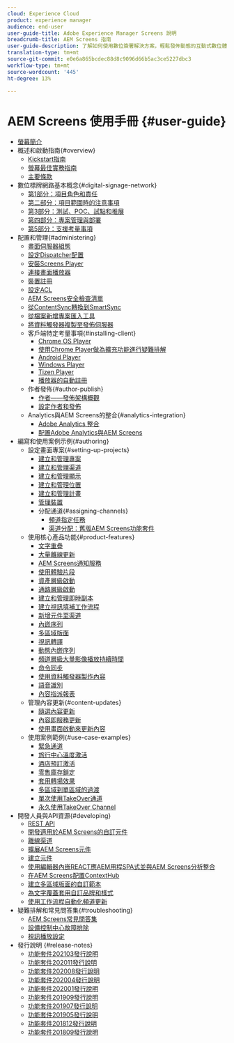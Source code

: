 ```yaml
---
cloud: Experience Cloud
product: experience manager
audience: end-user
user-guide-title: Adobe Experience Manager Screens 說明
breadcrumb-title: AEM Screens 指南
user-guide-description: 了解如何使用數位簽署解決方案，輕鬆發佈動態的互動式數位體驗和互動。
translation-type: tm+mt
source-git-commit: e0e6a865bcdec88d8c9096d66b5ac3ce5227dbc3
workflow-type: tm+mt
source-wordcount: '445'
ht-degree: 13%

---
```



# AEM Screens 使用手冊 {#user-guide}

+ [螢幕簡介](aem-screens-introduction.md)
+ 概述和啟動指南{#overview}
   + [Kickstart指南](kickstart-for-aem-screens.md)
   + [螢幕最佳實務指南](https://docs.adobe.com/content/help/zh-Hant/experience-manager-screens/using/about-guide.html)
   + [主要條款](screens-glossary.md)
+ 數位標牌網路基本概念{#digital-signage-network}
   + [第1部分：項目角色和責任](project-roles-responsibilities.md)
   + [第二部分：項目範圍時的注意事項](project-considerations.md)
   + [第3部分：測試、POC、試點和推展](testing-pocs-pilots-rollouts.md)
   + [第四部分：專案管理與部署](project-management-and-deployment.md)
   + [第5部分：支援考量事項](support-considerations.md)
+ 配置和管理{#administering}
   + [畫面伺服器組態](configuring-screens-introduction.md)
   + [設定Dispatcher配置](dispatcher-configurations-aem-screens.md)
   + [安裝Screens Player](installing-screens-player.md)
   + [連接畫面播放器](working-with-screens-player.md)
   + [裝置註冊](device-registration.md)
   + [設定ACL](setting-up-acls.md)
   + [AEM Screens安全檢查清單](security-checklist.md)
   + [從ContentSync轉換到SmartSync](smartsync.md)
   + [從檔案新增專案匯入工具](project-importer.md)
   + [將資料觸發器複製至發佈伺服器](replicating-data-triggers.md)
   + 客戶端特定考量事項{#installing-client}
      + [Chrome OS Player](implementing-chrome-os-player.md)
      + [使用Chrome Player做為擴充功能進行疑難排解](using-chrome-player-as-an-extension.md)
      + [Android Player](implementing-android-player.md)
      + [Windows Player](implementing-windows-player.md)
      + [Tizen Player](tizen-player.md)
      + [播放器的自動註冊](auto-registration-players.md)
   + 作者發佈{#author-publish}
      + [作者——發佈架構概觀](author-publish-architecture-overview.md)
      + [設定作者和發佈](author-and-publish.md)
   + Analytics與AEM Screens的整合{#analytics-integration}
      + [Adobe Analytics 整合](adobe-analytics-integration-aem-screens.md)
      + [配置Adobe Analytics與AEM Screens](configuring-adobe-analytics-aem-screens.md)
+ 編寫和使用案例示例{#authoring}
   + 設定畫面專案{#setting-up-projects}
      + [建立和管理專案](creating-a-screens-project.md)
      + [建立和管理渠道](managing-channels.md)
      + [建立和管理顯示](managing-displays.md)
      + [建立和管理位置](managing-locations.md)
      + [建立和管理計畫](managing-schedules.md)
      + [管理裝置](managing-devices.md)
      + 分配通道{#assigning-channels}
         + [頻道指定任務](channel-assignment-latest-fp.md)
         + [渠道分配：舊版AEM Screens功能套件](channel-assignment.md)
   + 使用核心產品功能{#product-features}
      + [文字重疊](text-overlay.md)
      + [大量離線更新](bulk-offline-update.md)
      + [AEM Screens通知服務](screens-notifications-service.md)
      + [使用體驗片段](experience-fragments-in-screens.md)
      + [資產層級啟動](asset-level-scheduling.md)
      + [通路層級啟動](channel-level-activation.md)
      + [建立和管理即時副本](managing-livecopy.md)
      + [建立視訊填補工作流程](creating-a-video-padding-workflow.md)
      + [新增元件至渠道](adding-components-to-a-channel.md)
      + [內嵌序列](embedded-sequences.md)
      + [多區域版面](multi-zone-layout-aem-screens.md)
      + [視訊轉譯](generating-renditions.md)
      + [動態內嵌序列](dynamic-embedded-sequences.md)
      + [頻道層級大量影像播放持續時間](channel-level-image-playback.md)
      + [命令同步](using-command-sync.md)
      + [使用資料觸發器製作內容](authoring-data-triggers.md)
      + [語音識別](voice-recognition.md)
      + [內容指派報表](content-assignment-report.md)
   + 管理內容更新{#content-updates}
      + [隨選內容更新](on-demand-content.md)
      + [內容即服務更新](content-update-as-a-service.md)
      + [使用畫面啟動來更新內容](launches.md)
   + 使用案例範例{#use-case-examples}
      + [緊急通道](emergency-channel.md)
      + [旅行中心溫度激活](local-temperature-activation.md)
      + [酒店預訂激活](hospitality-reservation-activation.md)
      + [零售庫存鎖定](retail-inventory-activation.md)
      + [套用轉場效果](applying-transitions.md)
      + [多區域到單區域的過渡](multizone-to-singlezone.md)
      + [單次使用TakeOver通道](single-use-takeover-channel.md)
      + [永久使用TakeOver Channel](perpetual-takeover-channel.md)
+ 開發人員與API資源{#developing}
   + [REST API](rest-api.md)
   + [開發適用於AEM Screens的自訂元件](developing-custom-component-tutorial-develop.md)
   + [離線渠道](offline-channels.md)
   + [擴展AEM Screens元件](extending-component-tutorial-develop.md)
   + [建立元件](creating-components.md)
   + [使用編輯器內嵌REACT應AEM用程SPA式並與AEM Screens分析整合](embedding-react-app.md)
   + [在AEM Screens配置ContextHub](configuring-context-hub.md)
   + [建立多區域版面的自訂範本](creating-custom-templates-multizone-layouts.md)
   + [為文字覆蓋套用自訂品牌和樣式](custom-branding-text-overlays.md)
   + [使用工作流程自動化頻道更新](automate-channel-updates-workflow.md)
+ 疑難排解和常見問答集{#troubleshooting}
   + [AEM Screens常見問答集](aem-screens-faqs.md)
   + [設備控制中心故障排除](monitoring-screens.md)
   + [視訊播放設定](troubleshoot-videos.md)
+ 發行說明 {#release-notes}
   + [功能套件202103發行說明](release-notes-fp-202103.md)
   + [功能套件202011發行說明](release-notes-fp-202011.md)
   + [功能套件202008發行說明](release-notes-fp-202008.md)
   + [功能套件202004發行說明](release-notes-fp-202004.md)
   + [功能套件202001發行說明](release-notes-fp-202001.md)
   + [功能套件201909發行說明](release-notes-fp-201909.md)
   + [功能套件201907發行說明](release-notes-fp-201907.md)
   + [功能套件201905發行說明](screens-release-notes-fp-201905.md)
   + [功能套件201812發行說明](release-notes-fp-201812.md)
   + [功能套件201809發行說明](screens-release-notes.md)
